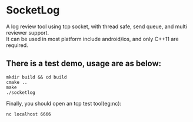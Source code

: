 # SocketLog

A log review tool using tcp socket, with thread safe, send queue, and multi reviewer support.  
It can be used in most platform include android/ios, and only C++11 are required.

## There is a test demo, usage are as below:
```
mkdir build && cd build
cmake ..
make
./socketlog
```

Finally, you should open an tcp test tool(eg:nc):
```
nc localhost 6666
```
